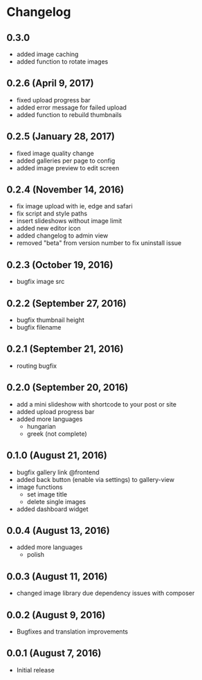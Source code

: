 # Changelog
## 0.3.0
- added image caching
- added function to rotate images

## 0.2.6 (April 9, 2017)
- fixed upload progress bar
- added error message for failed upload
- added function to rebuild thumbnails

## 0.2.5 (January 28, 2017)
- fixed image quality change
- added galleries per page to config
- added image preview to edit screen

## 0.2.4 (November 14, 2016)
- fix image upload with ie, edge and safari
- fix script and style paths
- insert slideshows without image limit
- added new editor icon
- added changelog to admin view
- removed "beta" from version number to fix uninstall issue

## 0.2.3 (October 19, 2016)
- bugfix image src

## 0.2.2 (September 27, 2016)
- bugfix thumbnail height
- bugfix filename

## 0.2.1 (September 21, 2016)
- routing bugfix

## 0.2.0 (September 20, 2016)
- add a mini slideshow with shortcode to your post or site
- added upload progress bar
- added more languages
    - hungarian
    - greek (not complete)

## 0.1.0 (August 21, 2016)
- bugfix gallery link @frontend
- added back button (enable via settings) to gallery-view
- image functions
    - set image title
    - delete single images
- added dashboard widget

## 0.0.4 (August 13, 2016)
- added more languages
    - polish

## 0.0.3 (August 11, 2016)

- changed image library due dependency issues with composer

## 0.0.2 (August 9, 2016)

- Bugfixes and translation improvements

## 0.0.1 (August 7, 2016)

- Initial release
